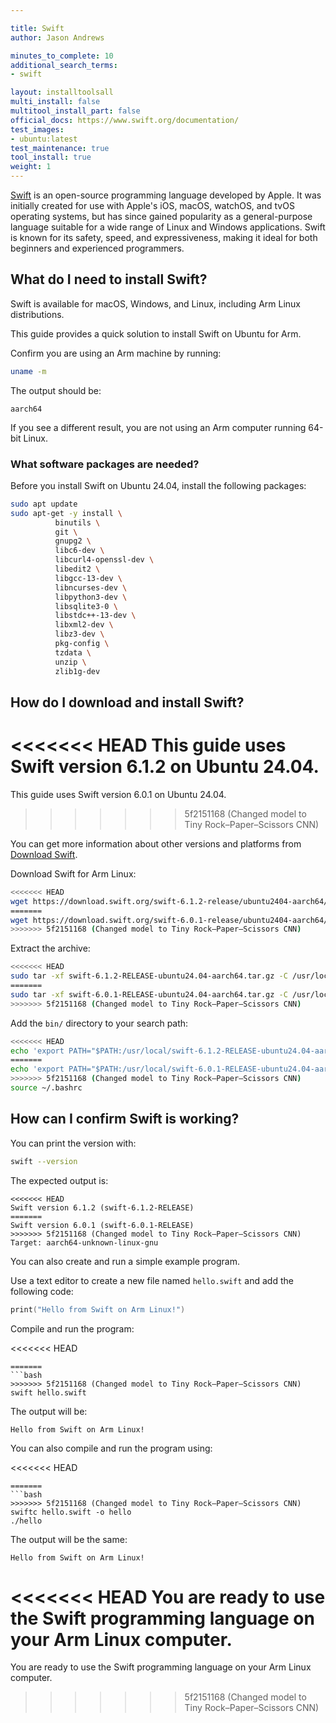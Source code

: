 ```yaml
---

title: Swift
author: Jason Andrews

minutes_to_complete: 10
additional_search_terms:
- swift

layout: installtoolsall
multi_install: false
multitool_install_part: false
official_docs: https://www.swift.org/documentation/ 
test_images:
- ubuntu:latest
test_maintenance: true
tool_install: true
weight: 1
---
```


[Swift](https://swift.org/) is an open-source programming language developed by Apple. It was initially created for use with Apple's iOS, macOS, watchOS, and tvOS operating systems, but has since gained popularity as a general-purpose language suitable for a wide range of Linux and Windows applications. Swift is known for its safety, speed, and expressiveness, making it ideal for both beginners and experienced programmers.

## What do I need to install Swift?

Swift is available for macOS, Windows, and Linux, including Arm Linux distributions. 

This guide provides a quick solution to install Swift on Ubuntu for Arm.

Confirm you are using an Arm machine by running:

```bash
uname -m
```

The output should be:

```output
aarch64
```

If you see a different result, you are not using an Arm computer running 64-bit Linux.

### What software packages are needed?

Before you install Swift on Ubuntu 24.04, install the following packages: 

```bash
sudo apt update
sudo apt-get -y install \
          binutils \
          git \
          gnupg2 \
          libc6-dev \
          libcurl4-openssl-dev \
          libedit2 \
          libgcc-13-dev \
          libncurses-dev \
          libpython3-dev \
          libsqlite3-0 \
          libstdc++-13-dev \
          libxml2-dev \
          libz3-dev \
          pkg-config \
          tzdata \
          unzip \
          zlib1g-dev
```

## How do I download and install Swift?

<<<<<<< HEAD
This guide uses Swift version 6.1.2 on Ubuntu 24.04. 
=======
This guide uses Swift version 6.0.1 on Ubuntu 24.04. 
>>>>>>> 5f2151168 (Changed model to Tiny Rock–Paper–Scissors CNN)

You can get more information about other versions and platforms from [Download Swift](https://www.swift.org/download/).

Download Swift for Arm Linux:

```bash
<<<<<<< HEAD
wget https://download.swift.org/swift-6.1.2-release/ubuntu2404-aarch64/swift-6.1.2-RELEASE/swift-6.1.2-RELEASE-ubuntu24.04-aarch64.tar.gz
=======
wget https://download.swift.org/swift-6.0.1-release/ubuntu2404-aarch64/swift-6.0.1-RELEASE/swift-6.0.1-RELEASE-ubuntu24.04-aarch64.tar.gz
>>>>>>> 5f2151168 (Changed model to Tiny Rock–Paper–Scissors CNN)
```

Extract the archive:

```bash
<<<<<<< HEAD
sudo tar -xf swift-6.1.2-RELEASE-ubuntu24.04-aarch64.tar.gz -C /usr/local
=======
sudo tar -xf swift-6.0.1-RELEASE-ubuntu24.04-aarch64.tar.gz -C /usr/local
>>>>>>> 5f2151168 (Changed model to Tiny Rock–Paper–Scissors CNN)
```

Add the `bin/` directory to your search path:

```bash
<<<<<<< HEAD
echo 'export PATH="$PATH:/usr/local/swift-6.1.2-RELEASE-ubuntu24.04-aarch64/usr/bin"' >> ~/.bashrc
=======
echo 'export PATH="$PATH:/usr/local/swift-6.0.1-RELEASE-ubuntu24.04-aarch64/usr/bin"' >> ~/.bashrc
>>>>>>> 5f2151168 (Changed model to Tiny Rock–Paper–Scissors CNN)
source ~/.bashrc
```

## How can I confirm Swift is working? 

You can print the version with:

```bash
swift --version
```

The expected output is:

```output
<<<<<<< HEAD
Swift version 6.1.2 (swift-6.1.2-RELEASE)
=======
Swift version 6.0.1 (swift-6.0.1-RELEASE)
>>>>>>> 5f2151168 (Changed model to Tiny Rock–Paper–Scissors CNN)
Target: aarch64-unknown-linux-gnu
```

You can also create and run a simple example program. 

Use a text editor to create a new file named `hello.swift` and add the following code:

```swift
print("Hello from Swift on Arm Linux!")
```

Compile and run the program:

<<<<<<< HEAD
```console
=======
```bash
>>>>>>> 5f2151168 (Changed model to Tiny Rock–Paper–Scissors CNN)
swift hello.swift
```

The output will be:

```output
Hello from Swift on Arm Linux!
```

You can also compile and run the program using:

<<<<<<< HEAD
```console
=======
```bash
>>>>>>> 5f2151168 (Changed model to Tiny Rock–Paper–Scissors CNN)
swiftc hello.swift -o hello
./hello
```

The output will be the same:

```output
Hello from Swift on Arm Linux!
```

<<<<<<< HEAD
You are ready to use the Swift programming language on your Arm Linux computer.
=======
You are ready to use the Swift programming language on your Arm Linux computer. 
>>>>>>> 5f2151168 (Changed model to Tiny Rock–Paper–Scissors CNN)

